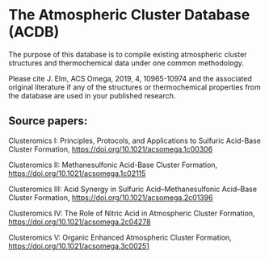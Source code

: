 # The Atmospheric Cluster Database (ACDB)

The purpose of this database is to compile existing atmospheric cluster structures and thermochemical data under one common methodology. 

Please cite J. Elm, ACS Omega, 2019, 4, 10965-10974 and the associated original literature if any of the structures or thermochemical properties from the database are used in your published research.


## Source papers:

Clusteromics I: Principles, Protocols, and Applications to Sulfuric Acid-Base Cluster Formation, https://doi.org/10.1021/acsomega.1c00306

Clusteromics II: Methanesulfonic Acid-Base Cluster Formation, https://doi.org/10.1021/acsomega.1c02115

Clusteromics III: Acid Synergy in Sulfuric Acid–Methanesulfonic Acid–Base Cluster Formation, https://doi.org/10.1021/acsomega.2c01396

Clusteromics IV: The Role of Nitric Acid in Atmospheric Cluster Formation, https://doi.org/10.1021/acsomega.2c04278

Clusteromics V: Organic Enhanced Atmospheric Cluster Formation, https://doi.org/10.1021/acsomega.3c00251
